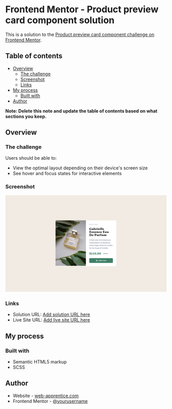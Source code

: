 # Frontend Mentor - Product preview card component solution

This is a solution to the [Product preview card component challenge on Frontend Mentor](https://www.frontendmentor.io/challenges/product-preview-card-component-GO7UmttRfa).

## Table of contents

- [Overview](#overview)
  - [The challenge](#the-challenge)
  - [Screenshot](#screenshot)
  - [Links](#links)
- [My process](#my-process)
  - [Built with](#built-with)
- [Author](#author)

**Note: Delete this note and update the table of contents based on what sections you keep.**

## Overview

### The challenge

Users should be able to:

- View the optimal layout depending on their device's screen size
- See hover and focus states for interactive elements

### Screenshot

![](./screenshots/02_product_review_card_desktop.png)

### Links

- Solution URL: [Add solution URL here](https://github.com/markrajk/fm_02_product_preview_card)
- Live Site URL: [Add live site URL here](https://markrajk.github.io/fm_02_product_preview_card/)

## My process

### Built with

- Semantic HTML5 markup
- SCSS

## Author

- Website - [web-apprentice.com](https://www.web-apprentice.com/)
- Frontend Mentor - [@yourusername](https://www.frontendmentor.io/profile/markrajk)

